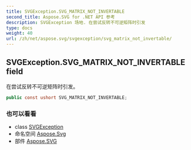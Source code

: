```yaml
---
title: SVGException.SVG_MATRIX_NOT_INVERTABLE
second_title: Aspose.SVG for .NET API 参考
description: SVGException 场地. 在尝试反转不可逆矩阵时引发
type: docs
weight: 40
url: /zh/net/aspose.svg/svgexception/svg_matrix_not_invertable/
---
```

## SVGException.SVG_MATRIX_NOT_INVERTABLE field

在尝试反转不可逆矩阵时引发。

```csharp
public const ushort SVG_MATRIX_NOT_INVERTABLE;
```

### 也可以看看

* class [SVGException](../)
* 命名空间 [Aspose.Svg](../../svgexception/)
* 部件 [Aspose.SVG](../../../)


